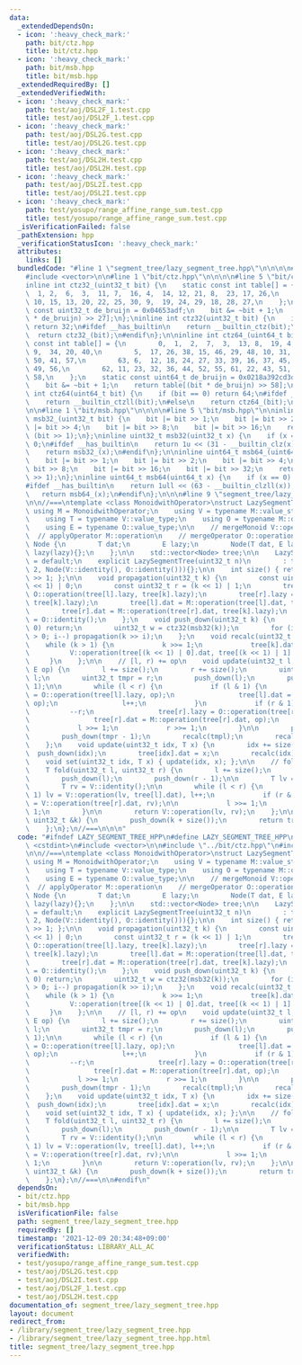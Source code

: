 ```yaml
---
data:
  _extendedDependsOn:
  - icon: ':heavy_check_mark:'
    path: bit/ctz.hpp
    title: bit/ctz.hpp
  - icon: ':heavy_check_mark:'
    path: bit/msb.hpp
    title: bit/msb.hpp
  _extendedRequiredBy: []
  _extendedVerifiedWith:
  - icon: ':heavy_check_mark:'
    path: test/aoj/DSL2F_1.test.cpp
    title: test/aoj/DSL2F_1.test.cpp
  - icon: ':heavy_check_mark:'
    path: test/aoj/DSL2G.test.cpp
    title: test/aoj/DSL2G.test.cpp
  - icon: ':heavy_check_mark:'
    path: test/aoj/DSL2H.test.cpp
    title: test/aoj/DSL2H.test.cpp
  - icon: ':heavy_check_mark:'
    path: test/aoj/DSL2I.test.cpp
    title: test/aoj/DSL2I.test.cpp
  - icon: ':heavy_check_mark:'
    path: test/yosupo/range_affine_range_sum.test.cpp
    title: test/yosupo/range_affine_range_sum.test.cpp
  _isVerificationFailed: false
  _pathExtension: hpp
  _verificationStatusIcon: ':heavy_check_mark:'
  attributes:
    links: []
  bundledCode: "#line 1 \"segment_tree/lazy_segment_tree.hpp\"\n\n\n\n#include <cstdint>\n\
    #include <vector>\n\n#line 1 \"bit/ctz.hpp\"\n\n\n\n#line 5 \"bit/ctz.hpp\"\n\n\
    inline int ctz32_(uint32_t bit) {\n    static const int table[] = {\n        0,\
    \  1, 2,  6,  3,  11, 7,  16, 4,  14, 12, 21, 8,  23, 17, 26,\n        31, 5,\
    \ 10, 15, 13, 20, 22, 25, 30, 9,  19, 24, 29, 18, 28, 27,\n    };\n    static\
    \ const uint32_t de_bruijn = 0x04653adf;\n    bit &= ~bit + 1;\n    return table[(bit\
    \ * de_bruijn) >> 27];\n};\ninline int ctz32(uint32_t bit) {\n    if (bit == 0)\
    \ return 32;\n#ifdef __has_builtin\n    return __builtin_ctz(bit);\n#else\n  \
    \  return ctz32_(bit);\n#endif\n};\n\ninline int ctz64_(uint64_t bit) {\n    static\
    \ const int table[] = {\n        0,  1,  2,  7,  3,  13, 8,  19, 4,  25, 14, 28,\
    \ 9,  34, 20, 40,\n        5,  17, 26, 38, 15, 46, 29, 48, 10, 31, 35, 54, 21,\
    \ 50, 41, 57,\n        63, 6,  12, 18, 24, 27, 33, 39, 16, 37, 45, 47, 30, 53,\
    \ 49, 56,\n        62, 11, 23, 32, 36, 44, 52, 55, 61, 22, 43, 51, 60, 42, 59,\
    \ 58,\n    };\n    static const uint64_t de_bruijn = 0x0218a392cd3d5dbfull;\n\
    \    bit &= ~bit + 1;\n    return table[(bit * de_bruijn) >> 58];\n};\ninline\
    \ int ctz64(uint64_t bit) {\n    if (bit == 0) return 64;\n#ifdef __has_builtin\n\
    \    return __builtin_ctzll(bit);\n#else\n    return ctz64_(bit);\n#endif\n};\n\
    \n\n#line 1 \"bit/msb.hpp\"\n\n\n\n#line 5 \"bit/msb.hpp\"\n\ninline uint32_t\
    \ msb32_(uint32_t bit) {\n    bit |= bit >> 1;\n    bit |= bit >> 2;\n    bit\
    \ |= bit >> 4;\n    bit |= bit >> 8;\n    bit |= bit >> 16;\n    return bit ^\
    \ (bit >> 1);\n};\ninline uint32_t msb32(uint32_t x) {\n    if (x == 0) return\
    \ 0;\n#ifdef __has_builtin\n    return 1u << (31 - __builtin_clz(x));\n#else\n\
    \    return msb32_(x);\n#endif\n};\n\ninline uint64_t msb64_(uint64_t bit) {\n\
    \    bit |= bit >> 1;\n    bit |= bit >> 2;\n    bit |= bit >> 4;\n    bit |=\
    \ bit >> 8;\n    bit |= bit >> 16;\n    bit |= bit >> 32;\n    return bit ^ (bit\
    \ >> 1);\n};\ninline uint64_t msb64(uint64_t x) {\n    if (x == 0) return 0;\n\
    #ifdef __has_builtin\n    return 1ull << (63 - __builtin_clzll(x));\n#else\n \
    \   return msb64_(x);\n#endif\n};\n\n\n#line 9 \"segment_tree/lazy_segment_tree.hpp\"\
    \n\n//===\ntemplate <class MonoidwithOperator>\nstruct LazySegmentTree {\n   \
    \ using M = MonoidwithOperator;\n    using V = typename M::value_structure;\n\
    \    using T = typename V::value_type;\n    using O = typename M::operator_structure;\n\
    \    using E = typename O::value_type;\n\n    // mergeMonoid V::operation\n  \
    \  // applyOperator M::operation\n    // mergeOperator O::operation\n\n    struct\
    \ Node {\n        T dat;\n        E lazy;\n        Node(T dat, E lazy) : dat(dat),\
    \ lazy(lazy){};\n    };\n\n    std::vector<Node> tree;\n\n    LazySegmentTree()\
    \ = default;\n    explicit LazySegmentTree(uint32_t n)\n        : tree(n * 2 +\
    \ 2, Node(V::identity(), O::identity())){};\n\n    int size() { return tree.size()\
    \ >> 1; };\n\n    void propagation(uint32_t k) {\n        const uint32_t l = (k\
    \ << 1) | 0;\n        const uint32_t r = (k << 1) | 1;\n        tree[l].lazy =\
    \ O::operation(tree[l].lazy, tree[k].lazy);\n        tree[r].lazy = O::operation(tree[r].lazy,\
    \ tree[k].lazy);\n        tree[l].dat = M::operation(tree[l].dat, tree[k].lazy);\n\
    \        tree[r].dat = M::operation(tree[r].dat, tree[k].lazy);\n        tree[k].lazy\
    \ = O::identity();\n    };\n    void push_down(uint32_t k) {\n        if (k ==\
    \ 0) return;\n        uint32_t w = ctz32(msb32(k));\n        for (int i = w; i\
    \ > 0; i--) propagation(k >> i);\n    };\n    void recalc(uint32_t k) {\n    \
    \    while (k > 1) {\n            k >>= 1;\n            tree[k].dat =\n      \
    \          V::operation(tree[(k << 1) | 0].dat, tree[(k << 1) | 1].dat);\n   \
    \     }\n    };\n\n    // [l, r) += op\n    void update(uint32_t l, uint32_t r,\
    \ E op) {\n        l += size();\n        r += size();\n        uint32_t tmpl =\
    \ l;\n        uint32_t tmpr = r;\n        push_down(l);\n        push_down(r -\
    \ 1);\n\n        while (l < r) {\n            if (l & 1) {\n                tree[l].lazy\
    \ = O::operation(tree[l].lazy, op);\n                tree[l].dat = M::operation(tree[l].dat,\
    \ op);\n                l++;\n            }\n            if (r & 1) {\n      \
    \          --r;\n                tree[r].lazy = O::operation(tree[r].lazy, op);\n\
    \                tree[r].dat = M::operation(tree[r].dat, op);\n            }\n\
    \            l >>= 1;\n            r >>= 1;\n        }\n\n        push_down(tmpl);\n\
    \        push_down(tmpr - 1);\n        recalc(tmpl);\n        recalc(tmpr - 1);\n\
    \    };\n    void update(uint32_t idx, T x) {\n        idx += size();\n      \
    \  push_down(idx);\n        tree[idx].dat = x;\n        recalc(idx);\n    };\n\
    \    void set(uint32_t idx, T x) { update(idx, x); };\n\n    // foldl[l, r)\n\
    \    T fold(uint32_t l, uint32_t r) {\n        l += size();\n        r += size();\n\
    \        push_down(l);\n        push_down(r - 1);\n\n        T lv = V::identity();\n\
    \        T rv = V::identity();\n\n        while (l < r) {\n            if (l &\
    \ 1) lv = V::operation(lv, tree[l].dat), l++;\n            if (r & 1) --r, rv\
    \ = V::operation(tree[r].dat, rv);\n\n            l >>= 1;\n            r >>=\
    \ 1;\n        }\n\n        return V::operation(lv, rv);\n    };\n\n    T operator[](const\
    \ uint32_t &k) {\n        push_down(k + size());\n        return tree[k + size()].dat;\n\
    \    };\n};\n//===\n\n\n"
  code: "#ifndef LAZY_SEGMENT_TREE_HPP\n#define LAZY_SEGMENT_TREE_HPP\n\n#include\
    \ <cstdint>\n#include <vector>\n\n#include \"../bit/ctz.hpp\"\n#include \"../bit/msb.hpp\"\
    \n\n//===\ntemplate <class MonoidwithOperator>\nstruct LazySegmentTree {\n   \
    \ using M = MonoidwithOperator;\n    using V = typename M::value_structure;\n\
    \    using T = typename V::value_type;\n    using O = typename M::operator_structure;\n\
    \    using E = typename O::value_type;\n\n    // mergeMonoid V::operation\n  \
    \  // applyOperator M::operation\n    // mergeOperator O::operation\n\n    struct\
    \ Node {\n        T dat;\n        E lazy;\n        Node(T dat, E lazy) : dat(dat),\
    \ lazy(lazy){};\n    };\n\n    std::vector<Node> tree;\n\n    LazySegmentTree()\
    \ = default;\n    explicit LazySegmentTree(uint32_t n)\n        : tree(n * 2 +\
    \ 2, Node(V::identity(), O::identity())){};\n\n    int size() { return tree.size()\
    \ >> 1; };\n\n    void propagation(uint32_t k) {\n        const uint32_t l = (k\
    \ << 1) | 0;\n        const uint32_t r = (k << 1) | 1;\n        tree[l].lazy =\
    \ O::operation(tree[l].lazy, tree[k].lazy);\n        tree[r].lazy = O::operation(tree[r].lazy,\
    \ tree[k].lazy);\n        tree[l].dat = M::operation(tree[l].dat, tree[k].lazy);\n\
    \        tree[r].dat = M::operation(tree[r].dat, tree[k].lazy);\n        tree[k].lazy\
    \ = O::identity();\n    };\n    void push_down(uint32_t k) {\n        if (k ==\
    \ 0) return;\n        uint32_t w = ctz32(msb32(k));\n        for (int i = w; i\
    \ > 0; i--) propagation(k >> i);\n    };\n    void recalc(uint32_t k) {\n    \
    \    while (k > 1) {\n            k >>= 1;\n            tree[k].dat =\n      \
    \          V::operation(tree[(k << 1) | 0].dat, tree[(k << 1) | 1].dat);\n   \
    \     }\n    };\n\n    // [l, r) += op\n    void update(uint32_t l, uint32_t r,\
    \ E op) {\n        l += size();\n        r += size();\n        uint32_t tmpl =\
    \ l;\n        uint32_t tmpr = r;\n        push_down(l);\n        push_down(r -\
    \ 1);\n\n        while (l < r) {\n            if (l & 1) {\n                tree[l].lazy\
    \ = O::operation(tree[l].lazy, op);\n                tree[l].dat = M::operation(tree[l].dat,\
    \ op);\n                l++;\n            }\n            if (r & 1) {\n      \
    \          --r;\n                tree[r].lazy = O::operation(tree[r].lazy, op);\n\
    \                tree[r].dat = M::operation(tree[r].dat, op);\n            }\n\
    \            l >>= 1;\n            r >>= 1;\n        }\n\n        push_down(tmpl);\n\
    \        push_down(tmpr - 1);\n        recalc(tmpl);\n        recalc(tmpr - 1);\n\
    \    };\n    void update(uint32_t idx, T x) {\n        idx += size();\n      \
    \  push_down(idx);\n        tree[idx].dat = x;\n        recalc(idx);\n    };\n\
    \    void set(uint32_t idx, T x) { update(idx, x); };\n\n    // foldl[l, r)\n\
    \    T fold(uint32_t l, uint32_t r) {\n        l += size();\n        r += size();\n\
    \        push_down(l);\n        push_down(r - 1);\n\n        T lv = V::identity();\n\
    \        T rv = V::identity();\n\n        while (l < r) {\n            if (l &\
    \ 1) lv = V::operation(lv, tree[l].dat), l++;\n            if (r & 1) --r, rv\
    \ = V::operation(tree[r].dat, rv);\n\n            l >>= 1;\n            r >>=\
    \ 1;\n        }\n\n        return V::operation(lv, rv);\n    };\n\n    T operator[](const\
    \ uint32_t &k) {\n        push_down(k + size());\n        return tree[k + size()].dat;\n\
    \    };\n};\n//===\n\n#endif\n"
  dependsOn:
  - bit/ctz.hpp
  - bit/msb.hpp
  isVerificationFile: false
  path: segment_tree/lazy_segment_tree.hpp
  requiredBy: []
  timestamp: '2021-12-09 20:34:48+09:00'
  verificationStatus: LIBRARY_ALL_AC
  verifiedWith:
  - test/yosupo/range_affine_range_sum.test.cpp
  - test/aoj/DSL2G.test.cpp
  - test/aoj/DSL2I.test.cpp
  - test/aoj/DSL2F_1.test.cpp
  - test/aoj/DSL2H.test.cpp
documentation_of: segment_tree/lazy_segment_tree.hpp
layout: document
redirect_from:
- /library/segment_tree/lazy_segment_tree.hpp
- /library/segment_tree/lazy_segment_tree.hpp.html
title: segment_tree/lazy_segment_tree.hpp
---
```

